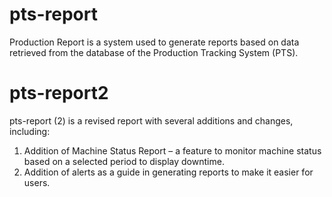 
# pts-report
Production Report is a system used to generate reports based on data retrieved from the database of the Production Tracking System (PTS).
# pts-report2
pts-report (2) is a revised report with several additions and changes, including:

1. Addition of Machine Status Report – a feature to monitor machine status based on a selected period to display downtime.
2. Addition of alerts as a guide in generating reports to make it easier for users.



